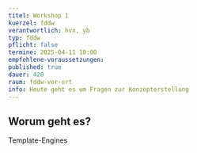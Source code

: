 ```yaml
---
titel: Workshop 1
kuerzel: fddw
verantwortlich: hvn, yb
typ: fddw
pflicht: false
termine: 2025-04-11 10:00
empfohlene-voraussetzungen: 
published: true
dauer: 420
raum: fddw-vor-ort
info: Heute geht es um Fragen zur Konzepterstellung
---
```

## Worum geht es?

Template-Engines
